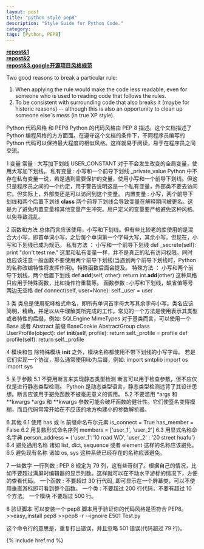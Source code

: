 ```yaml
---
layout: post
title: "python style pep8"
description: "Style Guide for Python Code."
category: 
tags: [Python, PEP8]
---
```


__[repost&1](http://www.python.org/dev/peps/pep-0008/)__  
__[repost&2](http://www.blogjava.net/lincode/archive/2011/02/02/343859.html)__  
__[repost&3.google开源项目风格规范](http://zh-google-styleguide.readthedocs.org/en/latest/google-python-styleguide/)__  

Two good reasons to break a particular rule:  
1. When applying the rule would make the code less readable, even for someone who is used to reading code that follows the rules.
2. To be consistent with surrounding code that also breaks it (maybe for historic reasons) -- although this is also an opportunity to clean up someone else`s mess (in true XP style).


Python 代码风格 和 PEP8 
Python 的代码风格由 PEP 8 描述。这个文档描述了 Python 编程风格的方方面面。在遵守这个文档的条件下，不同程序员编写的 Python 代码可以保持最大程度的相似风格。这样就易于阅读，易于在程序员之间交流。 

1 变量 
常量 : 大写加下划线 
    USER_CONSTANT 
对于不会发生改变的全局变量，使用大写加下划线。 
私有变量 : 小写和一个前导下划线 
    _private_value 
Python 中不存在私有变量一说，若是遇到需要保护的变量，使用小写和一个前导下划线。但这只是程序员之间的一个约定，用于警告说明这是一个私有变量，外部类不要去访问它。但实际上，外部类还是可以访问到这个变量。 
内置变量 : 小写，两个前导下划线和两个后置下划线 
    __class__ 
两个前导下划线会导致变量在解释期间被更名。这是为了避免内置变量和其他变量产生冲突。用户定义的变量要严格避免这种风格。以免导致混乱。 

2 函数和方法 
总体而言应该使用，小写和下划线。但有些比较老的库使用的是混合大小写，即首单词小写，之后每个单词第一个字母大写，其余小写。但现在，小写和下划线已成为规范。 
私有方法 ： 小写和一个前导下划线 
    def _secrete(self): 
        print "don't test me." 
这里和私有变量一样，并不是真正的私有访问权限。同时也应该注意一般函数不要使用两个前导下划线(当遇到两个前导下划线时，Python 的名称改编特性将发挥作用)。特殊函数后面会提及。 
特殊方法 ： 小写和两个前导下划线，两个后置下划线 
    def __add__(self, other): 
        return int.__add__(other) 
这种风格只应用于特殊函数，比如操作符重载等。 
函数参数 : 小写和下划线，缺省值等号两边无空格 
    def connect(self, user=None): 
        self._user = user 

3 类 
类总是使用驼峰格式命名，即所有单词首字母大写其余字母小写。类名应该简明，精确，并足以从中理解类所完成的工作。常见的一个方法是使用表示其类型或者特性的后缀，例如: 
    SQLEngine 
    MimeTypes 
对于基类而言，可以使用一个 Base 或者 Abstract 前缀 
    BaseCookie 
    AbstractGroup 
    class UserProfile(object): 
        def __init__(self, profile): 
            return self._profile = profile 
        def profile(self): 
            return self._profile 

4 模块和包 
除特殊模块 __init__ 之外，模块名称都使用不带下划线的小写字母。 
若是它们实现一个协议，那么通常使用lib为后缀，例如: 
    import smtplib 
    import os 
    import sys 

5 关于参数 
5.1 不要用断言来实现静态类型检测 
断言可以用于检查参数，但不应仅仅是进行静态类型检测。 Python 是动态类型语言，静态类型检测违背了其设计思想。断言应该用于避免函数不被毫无意义的调用。 
5.2 不要滥用 *args 和 **kwargs 
*args 和 **kwargs 参数可能会破坏函数的健壮性。它们使签名变得模糊，而且代码常常开始在不应该的地方构建小的参数解析器。 

6 其他 
6.1 使用 has 或 is 前缀命名布尔元素 
    is_connect = True 
    has_member = False 
6.2 用复数形式命名序列 
    members = ['user_1', 'user_2'] 
6.3 用显式名称命名字典 
    person_address = {'user_1':'10 road WD', 'user_2' : '20 street huafu'} 
6.4 避免通用名称 
诸如 list, dict, sequence 或者 element 这样的名称应该避免。 
6.5 避免现有名称 
诸如 os, sys 这种系统已经存在的名称应该避免。 

7 一些数字 
一行列数 : PEP 8 规定为 79 列，这有些苛刻了。根据自己的情况，比如不要超过满屏时编辑器的显示列数。这样就可以在不动水平游标的情况下，方便的查看代码。 
一个函数 : 不要超过 30 行代码, 即可显示在一个屏幕类，可以不使用垂直游标即可看到整个函数。 
一个类 : 不要超过 200 行代码，不要有超过 10 个方法。 
一个模块 不要超过 500 行。 

8 验证脚本 
可以安装一个 pep8 脚本用于验证你的代码风格是否符合 PEP8。 
    >>easy_install pep8 
    >>pep8 -r --ignoire E501 Test.py 

这个命令行的意思是，重复打出错误，并且忽略 501 错误(代码超过 79 行)。

{% include href.md %}
